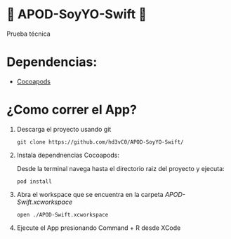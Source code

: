 # 🚀 APOD-SoyYO-Swift 🚀
Prueba técnica

# Dependencias:
- [Cocoapods](https://guides.cocoapods.org/using/getting-started.html)

# ¿Como correr el App?

1. Descarga el proyecto usando git

    `git clone https://github.com/hd3vC0/APOD-SoyYO-Swift/`

2. Instala dependnencias Cocoapods:
  
   Desde la terminal navega hasta el directorio raiz del proyecto y ejecuta:
  
    `pod install`
    
3. Abra el workspace que se encuentra en la carpeta *APOD-Swift.xcworkspace*
    
    `open ./APOD-Swift.xcworkspace`
 
 4. Ejecute el App presionando Command + R desde XCode


